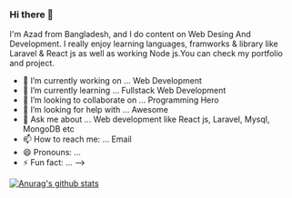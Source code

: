 ### Hi there 👋

I'm Azad from Bangladesh, and I do content on Web Desing And Development. I really enjoy learning languages, framworks & library like Laravel & React js as well as working Node js.You can check my portfolio and project.


- 🔭 I’m currently working on ... Web Development
- 🌱 I’m currently learning ... Fullstack Web Development
- 👯 I’m looking to collaborate on ... Programming Hero
- 🤔 I’m looking for help with ... Awesome 
- 💬 Ask me about ... Web development like React js, Laravel, Mysql, MongoDB etc
- 📫 How to reach me: ... Email
- 😄 Pronouns: ...
- ⚡ Fun fact: ...
-->

[![Anurag's github stats](https://github-readme-stats.vercel.app/api?username=akazad1235)](https://github.com/anuraghazra/github-readme-stats)
